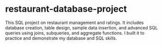 # restaurant-database-project
This SQL project on restaurant management and ratings. It includes database creation, table design, sample data insertion, and advanced SQL queries using joins, subqueries, and aggregate functions. I built it to practice and demonstrate my database and SQL skills.
